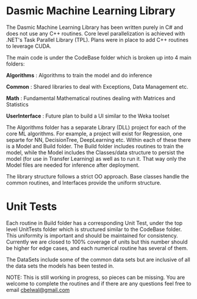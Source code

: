 # Dasmic Machine Learning Library

The Dasmic Machine Learning Library has been written purely in C# and does not use any C++ routines. Core level parallelization is achieved with .NET's Task Parallel Library (TPL). Plans were in place to add C++ routines to leverage CUDA. 

The main code is under the CodeBase folder which is broken up into 4 main folders:

**Algorithms**    : Algorithms to train the model and do inference

**Common**        : Shared libraries to deal with Exceptions, Data Management etc.

**Math**          : Fundamental Mathematical routines dealing with Matrices and Statistics

**UserInterface** : Future plan to build a UI similar to the Weka toolset

The Algorithms folder has a separate Library (DLL) project for each of the core ML algorithms. For example, a project will exist for Regression, one separte for NN, DecisionTree, DeepLearning etc. Within each of these there is a Model and Build folder. The Build folder includes routines to train the model, while the Model includes the Classes/data structure to persist the model (for use in Transfer Learning) as well as to run it. That way only the Model files are needed for  inference after deployment.

The library structure follows a strict OO approach. Base classes handle the common routines, and Interfaces provide the uniform structure.

# Unit Tests

Each routine in Build folder has a corresponding Unit Test, under the top level UnitTests folder which is structured similar to the CodeBase folder. This uniformity is important and should be maintained for consistency. Currently we are closed to 100% coverage of units but this number should be higher for edge cases, and each numerical routine has several of them.

The DataSets include some of the common data sets but are inclusive of all the data sets the models has been tested in.

NOTE: This is still working in progress, so pieces can be missing. You are welcome to complete the routines and if there are any questions feel free to email cbelwal@gmail.com

